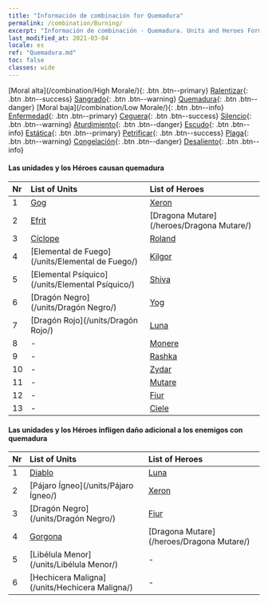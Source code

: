 ```yaml
---
title: "Información de combinación for Quemadura"
permalink: /combination/Burning/
excerpt: "Información de combinación - Quemadura. Units and Heroes Formation."
last_modified_at: 2021-03-04
locale: es
ref: "Quemadura.md"
toc: false
classes: wide
---
```


  [Moral alta](/combination/High Morale/){: .btn .btn--primary} [Ralentizar](/combination/Slow/){: .btn .btn--success} [Sangrado](/combination/Bleeding/){: .btn .btn--warning} [Quemadura](/combination/Burning/){: .btn .btn--danger} [Moral baja](/combination/Low Morale/){: .btn .btn--info} [Enfermedad](/combination/Disease/){: .btn .btn--primary} [Ceguera](/combination/Blind/){: .btn .btn--success} [Silencio](/combination/Silence/){: .btn .btn--warning} [Aturdimiento](/combination/Stun/){: .btn .btn--danger} [Escudo](/combination/Shield/){: .btn .btn--info} [Estática](/combination/Static/){: .btn .btn--primary} [Petrificar](/combination/Petrify/){: .btn .btn--success} [Plaga](/combination/Plague/){: .btn .btn--warning} [Congelación](/combination/Freeze/){: .btn .btn--danger} [Desaliento](/combination/Deterrence/){: .btn .btn--info} 


#### Las unidades y los Héroes causan quemadura

  | Nr |  List of Units  | List of Heroes | 
  |:---|:----------------|:---------------| 
  | 1 | [Gog](/units/Gog/) | [Xeron](/heroes/Xeron/) |
  | 2 | [Efrit](/units/Efrit/) | [Dragona Mutare](/heroes/Dragona Mutare/) |
  | 3 | [Cíclope](/units/Cíclope/) | [Roland](/heroes/Roland/) |
  | 4 | [Elemental de Fuego](/units/Elemental de Fuego/) | [Kilgor](/heroes/Kilgor/) |
  | 5 | [Elemental Psíquico](/units/Elemental Psíquico/) | [Shiva](/heroes/Shiva/) |
  | 6 | [Dragón Negro](/units/Dragón Negro/) | [Yog](/heroes/Yog/) |
  | 7 | [Dragón Rojo](/units/Dragón Rojo/) | [Luna](/heroes/Luna/) |
  | 8 | - | [Monere](/heroes/Monere/) |
  | 9 | - | [Rashka](/heroes/Rashka/) |
  | 10 | - | [Zydar](/heroes/Zydar/) |
  | 11 | - | [Mutare](/heroes/Mutare/) |
  | 12 | - | [Fiur](/heroes/Fiur/) |
  | 13 | - | [Ciele](/heroes/Ciele/) |


#### Las unidades y los Héroes infligen daño adicional a los enemigos con quemadura

  | Nr |  List of Units  | List of Heroes | 
  |:---|:----------------|:---------------| 
  | 1 | [Diablo](/units/Diablo/) | [Luna](/heroes/Luna/) |
  | 2 | [Pájaro Ígneo](/units/Pájaro Ígneo/) | [Xeron](/heroes/Xeron/) |
  | 3 | [Dragón Negro](/units/Dragón Negro/) | [Fiur](/heroes/Fiur/) |
  | 4 | [Gorgona](/units/Gorgona/) | [Dragona Mutare](/heroes/Dragona Mutare/) |
  | 5 | [Libélula Menor](/units/Libélula Menor/) | - |
  | 6 | [Hechicera Maligna](/units/Hechicera Maligna/) | - |
